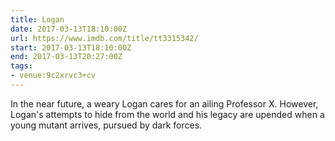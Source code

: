 ```yaml
---
title: Logan
date: 2017-03-13T18:10:00Z
url: https://www.imdb.com/title/tt3315342/
start: 2017-03-13T18:10:00Z
end: 2017-03-13T20:27:00Z
tags:
- venue:9c2xrvc3+cv
---
```

In the near future, a weary Logan cares for an ailing Professor X. However, Logan's attempts to hide from the world and his legacy are upended when a young mutant arrives, pursued by dark forces.
